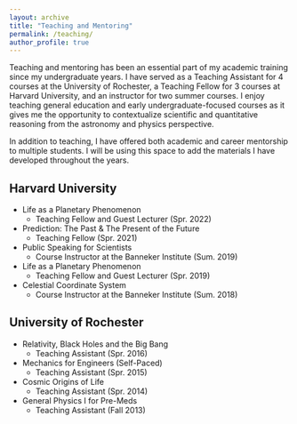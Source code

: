 ```yaml
---
layout: archive
title: "Teaching and Mentoring"
permalink: /teaching/
author_profile: true
---
```


Teaching and mentoring has been an essential part of my academic training since my undergraduate years. I have served as a Teaching Assistant for 4 courses at the University of Rochester, a Teaching Fellow for 3 courses at Harvard University, and an instructor for two summer courses. I enjoy teaching general education and early undergraduate-focused courses as it gives me the opportunity to contextualize scientific and quantitative reasoning from the astronomy and physics perspective.

In addition to teaching, I have offered both academic and career mentorship to multiple students. I will be using this space to add the materials I have developed throughout the years. 

## Harvard University
- Life as a Planetary Phenomenon 
    - Teaching Fellow and Guest Lecturer (Spr. 2022)
- Prediction: The Past & The Present of the Future
    - Teaching Fellow (Spr. 2021)
- Public Speaking for Scientists
    - Course Instructor at the Banneker Institute (Sum. 2019)
- Life as a Planetary Phenomenon 
    - Teaching Fellow and Guest Lecturer (Spr. 2019)
- Celestial Coordinate System
    - Course Instructor at the Banneker Institute (Sum. 2018)

## University of Rochester
- Relativity, Black Holes and the Big Bang
    - Teaching Assistant (Spr. 2016)
- Mechanics for Engineers (Self-Paced)
    - Teaching Assistant (Spr. 2015)
- Cosmic Origins of Life
    - Teaching Assistant (Spr. 2014)
- General Physics I for Pre-Meds
    - Teaching Assistant (Fall 2013)